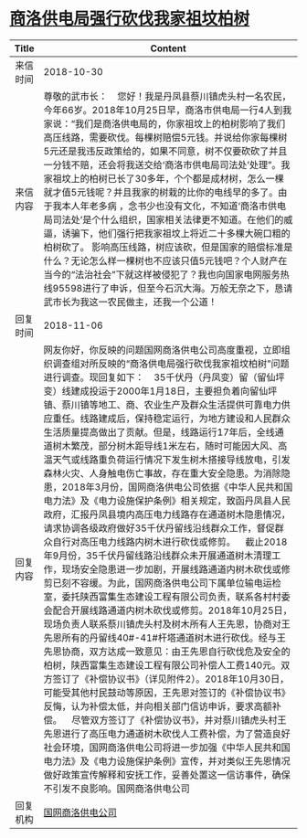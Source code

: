# <a href="http://www.shangluo.gov.cn/zmhd/ldxxxx.jsp?urltype=leadermail.LeaderMailContentUrl&wbtreeid=1112&leadermailid=4980">商洛供电局强行砍伐我家祖坟柏树</a>
|Title|Content|
|:---:|---|
|来信时间|2018-10-30|
|来信内容|尊敬的武市长：    您好！我是丹凤县蔡川镇虎头村一名农民，今年66岁。2018年10月25日早，商洛市供电局一行4人到我家说：“我们是商洛供电局的，你家祖坟上的柏树影响了我们高压线路，需要砍伐。每棵树赔偿5元钱。并说给你家每棵树5元还是我违反政策给的，如果不同意，树不仅要砍砍了并且一分钱不赔，还会将我送交给‘商洛市供电局司法处’处理”。我家祖坟上的柏树已长了30多年，个个都是成材树，怎么一棵就才值5元钱呢？并且我家的树栽的比你的电线早的多了。由于我本人年老多病 ，念书少也没有文化，不知道‘商洛市供电局司法处’是个什么组织，国家相关法律更不知道。在他们的威逼，诱骗下，他们强行把我家祖坟上将近二十多棵大碗口粗的柏树砍了。 影响高压线路，树应该砍，但是国家的赔偿标准是什么？无论怎么样一棵树也不应该只值5元钱吧？个人财产在当今的“法治社会”下就这样被侵犯了？我也向国家电网服务热线95598进行了申诉，但至今石沉大海。万般无奈之下，恳请武市长为我这一农民做主，还我一个公道！|
|回复时间|2018-11-06|
|回复内容|网友你好，你反映的问题国网商洛供电公司高度重视，立即组织调查组对所反映的“商洛供电局强行砍伐我家祖坟柏树”问题进行调查。现回复如下：    35千伏丹（丹凤变）留（留仙坪变）线建成投运于2000年1月18日，主要担负着向留仙坪镇、蔡川镇等地工、商、农业生产及群众生活提供可靠电力供应重任。线路建成后，保持稳定运行，为地方建设和人民群众生活质量提高做出了贡献。但是，线路运行17年后，全线通道树木繁茂，部分树木距导线1米左右，随时可能因大风、高温天气或线路重负荷运行情况下发生树木搭接导线放电，引发森林火灾、人身触电伤亡事故，存在重大安全隐患。为消除隐患，2018年3月份，国网商洛供电公司依据《中华人民共和国电力法》及《电力设施保护条例》相关规定，致函丹凤县人民政府，汇报丹凤县境内高压电力线路存在通道树木隐患情况，请求协调各级政府做好35千伏丹留线沿线群众工作，督促群众自行对高压电力线路内树木进行砍伐或修剪。    截止2018年9月份，35千伏丹留线路沿线群众未开展通道树木清理工作，现场安全隐患进一步加剧，开展线路通道内树木砍伐或修剪已刻不容缓。为此，国网商洛供电公司下属单位输电运检室，委托陕西富集生态建设工程有限公司负责，联系各村村委会配合开展线路通道内树木砍伐或修剪。2018年10月25日，现场负责人联系蔡川镇虎头村及树木所有人王先恩，协商对王先恩所有的丹留线40#-41#杆塔通道树木进行砍伐。经与王先恩协商，双方达成一致意见：由王先恩自行砍伐危及安全的柏树，陕西富集生态建设工程有限公司补偿人工费140元。双方签订了《补偿协议书》（详见附件2）。2018年10月30日，可能受其他村民鼓动等原因，王先恩对签订的《补偿协议书》反悔，认为补偿太低，并向相关部门信访申诉，要求高额补偿。    尽管双方签订了《补偿协议书》，并对蔡川镇虎头村王先恩进行了高压电力通道树木砍伐人工费补偿，为了营造良好社会环境，国网商洛供电公司将进一步加强《中华人民共和国电力法》及《电力设施保护条例》宣传，并对类似王先恩情况做好政策宣传解释和安抚工作，妥善处置这一信访事件，确保不引发不良影响。国网商洛供电公司|
|回复机构|<a href="../../categories/agencies/国网商洛供电公司.md">国网商洛供电公司</a>|